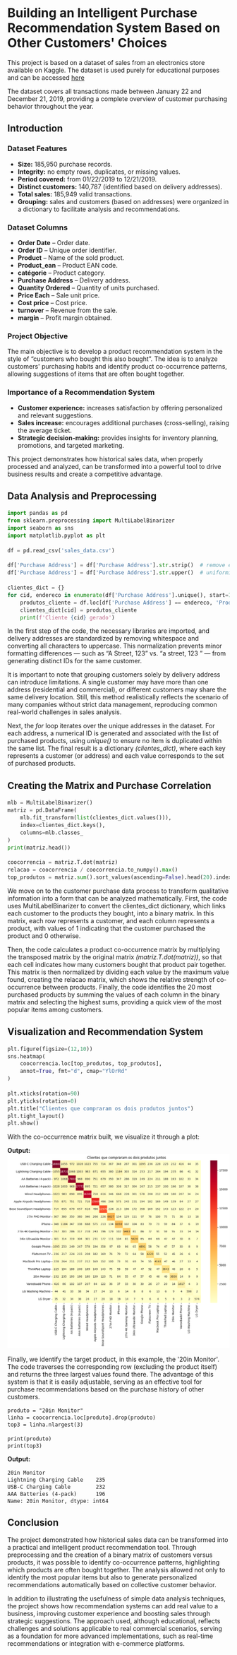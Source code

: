 # Building an Intelligent Purchase Recommendation System Based on Other Customers' Choices

This project is based on a dataset of sales from an electronics store available on Kaggle.
The dataset is used purely for educational purposes and can be accessed [here](https://www.kaggle.com/datasets/vincentcornlius/sales-orders/data)


The dataset covers all transactions made between January 22 and December 21, 2019, providing a complete overview of customer purchasing behavior throughout the year.

## Introduction
### Dataset Features

- **Size:** 185,950 purchase records.
- **Integrity:** no empty rows, duplicates, or missing values.
- **Period covered:** from 01/22/2019 to 12/21/2019.
- **Distinct customers:** 140,787 (identified based on delivery addresses).
- **Total sales:** 185,949 valid transactions.
- **Grouping:** sales and customers (based on addresses) were organized in a dictionary to facilitate analysis and recommendations.

### Dataset Columns
- **Order Date** – Order date.
- **Order ID** – Unique order identifier.
- **Product** – Name of the sold product.
- **Product_ean** – Product EAN code.
- **catégorie** – Product category.
- **Purchase Address** – Delivery address.
- **Quantity Ordered** – Quantity of units purchased.
- **Price Each** – Sale unit price.
- **Cost price** – Cost price.
- **turnover** – Revenue from the sale.
- **margin** – Profit margin obtained.

### Project Objective

The main objective is to develop a product recommendation system in the style of “customers who bought this also bought”.
The idea is to analyze customers' purchasing habits and identify product co-occurrence patterns, allowing suggestions of items that are often bought together.

### Importance of a Recommendation System

- **Customer experience:** increases satisfaction by offering personalized and relevant suggestions.
- **Sales increase:** encourages additional purchases (cross-selling), raising the average ticket.
- **Strategic decision-making:** provides insights for inventory planning, promotions, and targeted marketing.

This project demonstrates how historical sales data, when properly processed and analyzed, can be transformed into a powerful tool to drive business results and create a competitive advantage.

## Data Analysis and Preprocessing
```python
import pandas as pd
from sklearn.preprocessing import MultiLabelBinarizer
import seaborn as sns
import matplotlib.pyplot as plt

df = pd.read_csv('sales_data.csv')

df['Purchase Address'] = df['Purchase Address'].str.strip()  # remove espaços
df['Purchase Address'] = df['Purchase Address'].str.upper()  # uniformiza maiúsculas

clientes_dict = {}
for cid, endereco in enumerate(df['Purchase Address'].unique(), start=1):
    produtos_cliente = df.loc[df['Purchase Address'] == endereco, 'Product'].unique().tolist()
    clientes_dict[cid] = produtos_cliente
    print(f'Cliente {cid} gerado')
```
In the first step of the code, the necessary libraries are imported, and delivery addresses are standardized by removing whitespace and converting all characters to uppercase.
This normalization prevents minor formatting differences — such as “A Street, 123” vs. “a street, 123 ” — from generating distinct IDs for the same customer.

It is important to note that grouping customers solely by delivery address can introduce limitations.
A single customer may have more than one address (residential and commercial), or different customers may share the same delivery location.
Still, this method realistically reflects the scenario of many companies without strict data management, reproducing common real-world challenges in sales analysis.

Next, the *for* loop iterates over the unique addresses in the dataset.
For each address, a numerical ID is generated and associated with the list of purchased products, using *unique()* to ensure no item is duplicated within the same list.
The final result is a dictionary *(clientes_dict)*, where each key represents a customer (or address) and each value corresponds to the set of purchased products.

## Creating the Matrix and Purchase Correlation

```python
mlb = MultiLabelBinarizer()
matriz = pd.DataFrame(
    mlb.fit_transform(list(clientes_dict.values())),
    index=clientes_dict.keys(),
    columns=mlb.classes_
)
print(matriz.head())

coocorrencia = matriz.T.dot(matriz)
relacao = coocorrencia / coocorrencia.to_numpy().max()
top_produtos = matriz.sum().sort_values(ascending=False).head(20).index
```

We move on to the customer purchase data process to transform qualitative information into a form that can be analyzed mathematically.
First, the code uses MultiLabelBinarizer to convert the clientes_dict dictionary, which links each customer to the products they bought, into a binary matrix.
In this matrix, each row represents a customer, and each column represents a product, with values of 1 indicating that the customer purchased the product and 0 otherwise.

Then, the code calculates a product co-occurrence matrix by multiplying the transposed matrix by the original matrix *(matriz.T.dot(matriz))*, so that each cell indicates how many customers bought that product pair together.
This matrix is then normalized by dividing each value by the maximum value found, creating the relacao matrix, which shows the relative strength of co-occurrence between products.
Finally, the code identifies the 20 most purchased products by summing the values of each column in the binary matrix and selecting the highest sums, providing a quick view of the most popular items among customers.

## Visualization and Recommendation System

```python
plt.figure(figsize=(12,10))
sns.heatmap(
    coocorrencia.loc[top_produtos, top_produtos],
    annot=True, fmt="d", cmap="YlOrRd"
)

plt.xticks(rotation=90)
plt.yticks(rotation=0)
plt.title("Clientes que compraram os dois produtos juntos")
plt.tight_layout()
plt.show()
```
With the co-occurrence matrix built, we visualize it through a plot:

**Output:**
![Correlation Graph of Sales](https://github.com/Benfluc/Projects/blob/main/project4/imgs/grafico_correla%C3%A7%C3%A3o_compras.png)

Finally, we identify the target product, in this example, the '20in Monitor'. The code traverses the corresponding row (excluding the product itself) and returns the three largest values found there.
The advantage of this system is that it is easily adjustable, serving as an effective tool for purchase recommendations based on the purchase history of other customers.

```pyhton
produto = "20in Monitor"
linha = coocorrencia.loc[produto].drop(produto)
top3 = linha.nlargest(3)

print(produto)
print(top3)
```

**Output:**

    20in Monitor
    Lightning Charging Cable    235
    USB-C Charging Cable        232
    AAA Batteries (4-pack)      196
    Name: 20in Monitor, dtype: int64

## Conclusion

The project demonstrated how historical sales data can be transformed into a practical and intelligent product recommendation tool.
Through preprocessing and the creation of a binary matrix of customers versus products, it was possible to identify co-occurrence patterns, highlighting which products are often bought together.
The analysis allowed not only to identify the most popular items but also to generate personalized recommendations automatically based on collective customer behavior.

In addition to illustrating the usefulness of simple data analysis techniques, the project shows how recommendation systems can add real value to a business, improving customer experience and boosting sales through strategic suggestions.
The approach used, although educational, reflects challenges and solutions applicable to real commercial scenarios, serving as a foundation for more advanced implementations, such as real-time recommendations or integration with e-commerce platforms.

